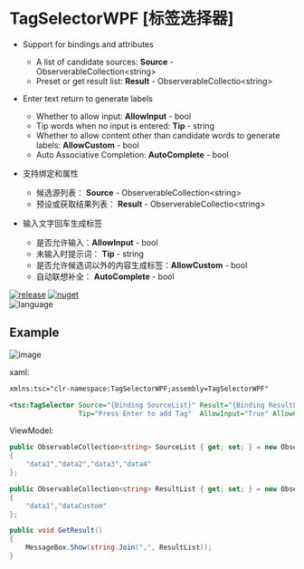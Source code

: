 # TagSelectorWPF [标签选择器]
* Support for bindings and attributes
  * A list of candidate sources: **Source** - ObserverableCollection&lt;string&gt;
  * Preset or get result list: **Result** - ObserverableCollectio&lt;string&gt;
* Enter text return to generate labels
  * Whether to allow input: **AllowInput** - bool 
  * Tip words when no input is entered: **Tip** - string
  * Whether to allow content other than candidate words to generate labels: **AllowCustom** - bool
  * Auto Associative Completion: **AutoComplete** - bool
     
* 支持绑定和属性
  * 候选源列表： **Source** - ObserverableCollection&lt;string&gt;
  * 预设或获取结果列表： **Result** - ObserverableCollectio&lt;string&gt;
* 输入文字回车生成标签
  * 是否允许输入：**AllowInput** - bool 
  * 未输入时提示词： **Tip** - string
  * 是否允许候选词以外的内容生成标签：**AllowCustom** - bool
  * 自动联想补全： **AutoComplete** - bool

[![release](https://img.shields.io/github/v/release/tp1415926535/TagSelectorWPF?color=green&logo=github)](https://github.com/tp1415926535/TagSelectorWPF/releases) 
[![nuget](https://img.shields.io/nuget/v/TagSelectorWPF?color=lightblue&logo=nuget)](https://www.nuget.org/packages/TagSelectorWPF)     
![language](https://img.shields.io/github/languages/top/tp1415926535/TagSelectorWPF)

## Example
![image](https://github.com/tp1415926535/TagSelectorWPF/assets/58326584/78997e6c-d84a-441a-a0c2-cbc3c9695ba9)

xaml:
```xml
xmlns:tsc="clr-namespace:TagSelectorWPF;assembly=TagSelectorWPF"

<tsc:TagSelector Source="{Binding SourceList}" Result="{Binding ResultList}"
                 Tip="Press Enter to add Tag"  AllowInput="True" AllowCustom="True"/>
```

ViewModel:
```c#
public ObservableCollection<string> SourceList { get; set; } = new ObservableCollection<string>()
{
    "data1","data2","data3","data4"
};

public ObservableCollection<string> ResultList { get; set; } = new ObservableCollection<string>()
{
    "data1","dataCustom"
};

public void GetResult()
{
    MessageBox.Show(string.Join(",", ResultList));
}
```
